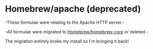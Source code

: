 # Homebrew/apache (deprecated)
-These formulae were relating to the Apache HTTP server.-

-All formulae were migrated to [Homebrew/homebrew-core](https://github.com/Homebrew/homebrew-core) or deleted.-

The migration entirely broke my install so I'm bringing it back!
